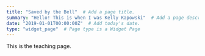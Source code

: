 ```yaml
---
title: "Saved by the Bell"  # Add a page title.
summary: "Hello! This is when I was Kelly Kapowski"  # Add a page description.
date: "2019-01-01T00:00:00Z"  # Add today's date.
type: "widget_page"  # Page type is a Widget Page
---
```


This is the teaching page.